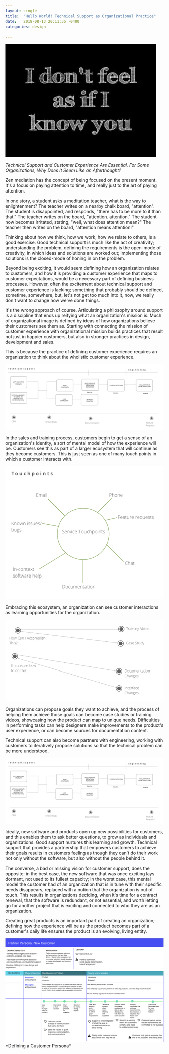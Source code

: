 ```yaml
---
layout: single
title:  "Hello World! Technical Support as Organizational Practice"
date:   2018-08-13 20:11:35 -0400
categories: design

---
```


<img src="/assets/img/hello.jpg" />

*Technical Support and Customer Experience Are Essential. For Some Organizations, Why Does It Seem Like an Afterthought?*

Zen mediation has the concept of being focused on the present moment.  It's a focus on paying attention to time, and really just to the art of paying attention.

In one story, a student asks a meditation teacher, what is the way to enlightenment? The teacher writes on a nearby chalk board, "attention".  The student is disappointed, and responds, "there has to be more to it than that."  The teacher writes on the board, "attention. attention."  The student now becomes irritated, stating, "well, what does attention mean?"  The teacher then writes on the board, "attention means attention!"

Thinking about how we think, how we work, how we relate to others, is a good exercise. Good technical support is much like the act of creativity; understanding the problem, defining the requirements is the open-mode of creativity, in which ideas and solutions are worked out; implementing those solutions is the closed-mode of honing in on the problem.

Beyond being exciting, it would seem defining how an organization relates to customers, and how it is providing a customer experience that maps to customer expectations, would be a necessary part of defining business processes.  However, often the excitement about technical support and customer experience is lacking; something that probably should be defined, sometime, somewhere, but, let's not get too much into it, now, we really don't want to change how we've done things.

It's the wrong approach of course. Articulating a philosophy around support is a discipline that ends up reifying what an organization's mission is.  Much of organizational image is defined by ideas of how organizations believe their customers see them as. Starting with connecting the mission of customer experience with organizational mission builds practices that result not just in happier customers, but also in stronger practices in design, development and sales.

This is because the practice of defining customer experience requires an organization to think about the wholistic customer experience.

<img src="/assets/img/customerJourney.png" />

In the sales and training process, customers begin to get a sense of an organization's identity, a sort of mental model of how the experience will be.  Customers see this as part of a larger ecosystem that will continue as they become customers.  This is just seen as one of many touch points in which a customer interacts with.

<img src="/assets/img/touchpoints.png" />

Embracing this ecosystem, an organization can see customer interactions as learning opportunities for the organization.

<img src="/assets/img/connectedexperiences.png" />

Organizations can propose goals they want to achieve, and the process of helping them achieve those goals can become case studies or training videos, showcasing how the product can map to unique needs.  Difficulties in performing tasks can help designers make improvements to the product's user experience, or can become sources for documentation content.

Technical support can also become partners with engineering, working with customers to iteratively propose solutions so that the technical problem can be more understood.

<img src="/assets/img/engineering.png" />

Ideally, new software and products open up new possibilities for customers, and this enables them to ask better questions, to grow as individuals and organizations.  Good support nurtures this learning and growth. Technical support that provides a partnership that empowers customers to achieve their goals results in customers feeling as though they can't do their work not only without the software, but also without the people behind it.

The converse, a bad or missing vision for customer support, does the opposite: in the best case, the new software that was once exciting lays dormant, not used to its fullest capacity; in the worst case, this mental model the customer had of an organization that is in tune with their specific needs disappears, replaced with a notion that the organization is out of touch.  This results in organizations deciding, when it's time for a contract renewal, that the software is redundant, or not essential, and worth letting go for another project that is exciting and connected to who they are as an organization.

Creating great products is an important part of creating an organization; defining how the experience will be as the product becomes part of a customer's daily life ensures the product is an evolving, living entity.  

<img src="/assets/img/persona.png" />
*Defining a Customer Persona*
